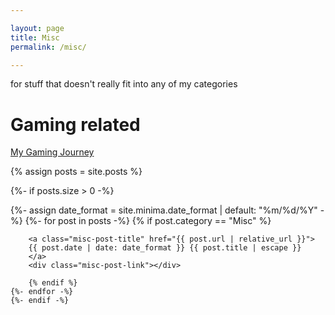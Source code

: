 ```yaml
---

layout: page
title: Misc
permalink: /misc/

---
```


for stuff that doesn't really fit into any of my categories

# Gaming related
[My Gaming Journey]({{base.url}}/misc/gaming)

{% assign posts = site.posts %}

{%- if posts.size > 0 -%}

<div class="misc-list">
    {%- assign date_format = site.minima.date_format | default: "%m/%d/%Y" -%}
    {%- for post in posts -%}
        {% if post.category == "Misc" %}


        <a class="misc-post-title" href="{{ post.url | relative_url }}">
        {{ post.date | date: date_format }} {{ post.title | escape }} 
        </a>
        <div class="misc-post-link"></div>

        {% endif %}
    {%- endfor -%}
    {%- endif -%}

</div>